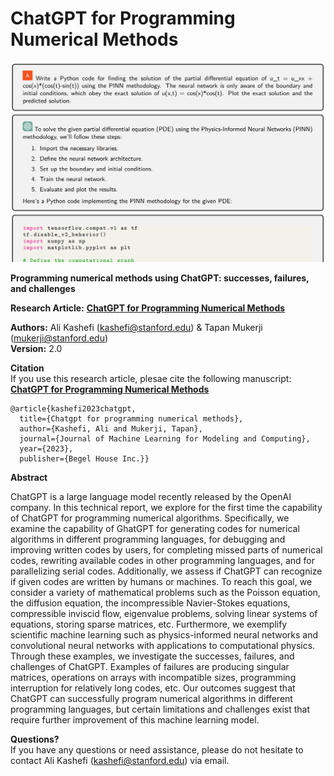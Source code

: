 # ChatGPT for Programming Numerical Methods
![pic](./image.png)

**Programming numerical methods using ChatGPT: successes, failures, and challenges**

**Research Article:**
**[ChatGPT for Programming Numerical Methods](https://arxiv.org/pdf/2303.12093.pdf)**

**Authors:** Ali Kashefi (kashefi@stanford.edu) & Tapan Mukerji (mukerji@stanford.edu)<br>
**Version:** 2.0 <br>

**Citation** <br>
If you use this research article, plesae cite the following manuscript: <br>
**[ChatGPT for Programming Numerical Methods](https://arxiv.org/pdf/2303.12093.pdf)**

    @article{kashefi2023chatgpt,
      title={Chatgpt for programming numerical methods}, 
      author={Kashefi, Ali and Mukerji, Tapan}, 
      journal={Journal of Machine Learning for Modeling and Computing},
      year={2023},
      publisher={Begel House Inc.}}

**Abstract**

ChatGPT is a large language model recently released  by the OpenAI company. In this technical report, we explore for the first time the capability of ChatGPT for programming numerical algorithms. Specifically, we examine the capability of GhatGPT for generating codes for numerical algorithms in different programming languages, for debugging and improving written codes by users, for completing missed parts of numerical codes, rewriting available codes in other programming languages, and for parallelizing serial codes. Additionally, we assess if ChatGPT can recognize if given codes are written by humans or machines. To reach this goal, we consider a variety of mathematical problems such as the Poisson equation, the diffusion equation, the incompressible Navier-Stokes equations, compressible inviscid flow, eigenvalue problems, solving linear systems of equations, storing sparse matrices, etc. Furthermore, we exemplify scientific machine learning such as physics-informed neural networks and convolutional neural networks with applications to computational physics. Through these examples, we investigate the successes, failures, and challenges of ChatGPT. Examples of failures are producing singular matrices, operations on arrays with incompatible sizes, programming interruption for relatively long codes, etc. Our outcomes suggest that ChatGPT can successfully program numerical algorithms in different programming languages, but certain limitations and challenges exist that require further improvement of this machine learning model.

**Questions?** <br>
If you have any questions or need assistance, please do not hesitate to contact Ali Kashefi (kashefi@stanford.edu) via email.
